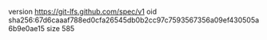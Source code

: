 version https://git-lfs.github.com/spec/v1
oid sha256:67d6caaaf788ed0cfa26545db0b2cc97c7593567356a09ef430505a6b9e0ae15
size 585
